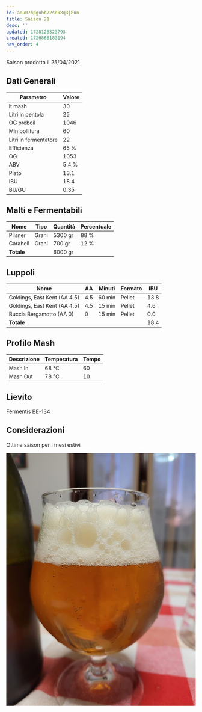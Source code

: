 ```yaml
---
id: aou07hpguhb72sdk8q3j8un
title: Saison 21
desc: ''
updated: 1728126323793
created: 1726866183194
nav_order: 4
---
```

Saison prodotta il 25/04/2021

## Dati Generali

| Parametro             | Valore |
| --------------------- | ------ |
| lt mash               | 30     |
| Litri in pentola      | 25     |
| OG preboil            | 1046   |
| Min bollitura         | 60     |
| Litri in fermentatore | 22     |
| Efficienza            | 65 %   |
| OG                    | 1053   |
| ABV                   | 5.4 %  |
| Plato                 | 13.1   |
| IBU                   | 18.4   |
| BU/GU                 | 0.35   |

## Malti e Fermentabili

| Nome       | Tipo  | Quantità | Percentuale |
| ---------- | ----- | -------- | ----------- |
| Pilsner    | Grani | 5300 gr  | 88 %        |
| Carahell   | Grani | 700 gr   | 12 %        |
| **Totale** |       | 6000 gr  |             |

## Luppoli

| Nome                         | AA  | Minuti | Formato | IBU  |
| ---------------------------- | --- | ------ | ------- | ---- |
| Goldings, East Kent (AA 4.5) | 4.5 | 60 min | Pellet  | 13.8 |
| Goldings, East Kent (AA 4.5) | 4.5 | 15 min | Pellet  | 4.6  |
| Buccia Bergamotto (AA 0)     | 0   | 15 min | Pellet  | 0.0  |
| **Totale**                   |     |        |         | 18.4 |

## Profilo Mash

| Descrizione | Temperatura | Tempo |
| ----------- | ----------- | ----- |
| Mash In     | 68 °C       | 60    |
| Mash Out    | 78 °C       | 10    |

## Lievito

Fermentis BE-134

## Considerazioni

Ottima saison per i mesi estivi

![saison](./assets/images/2024-09-20-23-33-33.png)
